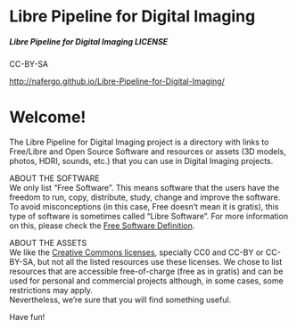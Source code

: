 # Libre Pipeline for Digital Imaging 

##### Libre Pipeline for Digital Imaging LICENSE
CC-BY-SA

http://nafergo.github.io/Libre-Pipeline-for-Digital-Imaging/ 

# Welcome!

The Libre Pipeline for Digital Imaging project is a directory with links to Free/Libre and Open Source Software and resources or assets (3D models, photos, HDRI, sounds, etc.) that you can use in Digital Imaging projects.

ABOUT THE SOFTWARE  
We only list “Free Software”. This means software that the users have the freedom to run, copy, distribute, study, change and improve the software. To avoid misconceptions (in this case, Free doesn’t mean it is gratis), this type of software is sometimes called “Libre Software”. For more information on this, please check the [Free Software Definition](http://www.gnu.org/philosophy/free-sw.en.html).

ABOUT THE ASSETS  
We like the [Creative Commons licenses](https://creativecommons.org/licenses/), specially CC0 and CC-BY or CC-BY-SA, but not all the listed resources use these licenses. We chose to list resources that are accessible free-of-charge (free as in gratis) and can be used for personal and commercial projects although, in some cases, some restrictions may apply.  
Nevertheless, we’re sure that you will find something useful.

Have fun!
